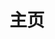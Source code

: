 ﻿---
home: true
icon: home
title: 主页
heroImage: /logo2.svg
bgImage: https://theme-hope-assets.vuejs.press/bg/6-light.svg
bgImageDark: https://theme-hope-assets.vuejs.press/bg/6-dark.svg
bgImageStyle:
  background-attachment: fixed
heroText: Korepi
tagline: 我们提供价格适中、高质量且易于使用的 Korepi 产品！
actions:
  - text: 下载
    icon: download
    link: ./start/download
    type: primary
  - text: 快速开始
    link: ./start/
  - text: 指南
    link: ./guide/

highlights:
  - header: 超人般的体验！
    image: /assets/image/box.svg
    bgImage: https://theme-hope-assets.vuejs.press/bg/3-light.svg
    bgImageDark: https://theme-hope-assets.vuejs.press/bg/3-dark.svg
    highlights:
      - title: 解锁未探索的地点
      - title: 可自动探索宝箱！

  - header: 实用、便捷、与原神互动技术
    description: 独特的功能，免费使用
    image: /assets/image/markdown.svg
    bgImage: https://theme-hope-assets.vuejs.press/bg/2-light.svg
    bgImageDark: https://theme-hope-assets.vuejs.press/bg/2-dark.svg
    bgImageStyle:
      background-repeat: repeat
      background-size: initial
    features:
      - title: 传送
        icon: location-arrow
        details: 在地图/标记/任务之间传送
      - title: 上帝模式
        icon: shield
        details: 使角色无敌
      - title: 攻击修改器（多重打击/目标/动画）
        icon: sword
        details: 允许修改攻击特性，包括多重打击、目标和动画
      - title: 无冷却时间（技能/终极/冲刺/弓）
        icon: clock
        details: 消除各种动作的冷却时间，如技能、终极、冲刺和弓
      - title: 无限体力
        icon: battery-full
        details: 允许角色无限制地使用体力
      - title: 穿墙
        icon: vector-square
        details: 允许角色穿过物体，飞行
      - title: 游戏速度
        icon: tachometer-alt
        details: 允许加快或减缓游戏中的时间流逝
      - title: 敌人变傻
        icon: skull
        details: 让敌人变得愚蠢
      - title: 冻结敌人
        icon: snowflake
        details: 将敌人冻结在原地
      - title: 自动摧毁矿石/护盾/杂物/植物
        icon: hammer
        details: 自动摧毁环境中的各种物体
      - title: 自动拾取/打开箱子
        icon: chest
        details: 自动收集战利品并打开箱子
      - title: 拾取范围
        icon: compass
        details: 增加拾取物品的范围
      - title: 自动与 NPC 对话
        icon: comment
        details: 启动与 NPC 的自动对话
      - title: 自动砍树
        icon: tree
        details: 允许角色自动砍树
      - title: 自动烹饪
        icon: utensils
        details: 无需玩家参与，自动烹饪食物
      - title: 吸引怪物
        icon: tornado
        details: 吸引附近各种怪物

  - header: 最新 Bug 修复
    image: /assets/image/features.svg
    bgImage: https://theme-hope-assets.vuejs.press/bg/1-light.svg
    bgImageDark: https://theme-hope-assets.vuejs.press/bg/1-dark.svg
    features:
      - title: 自动选择对话现在稍快
        icon: lightning-bolt
        details: 加快了自动选择对话的速度
      - title: 地图缩放
        icon: search-plus
        details: 增加了地图缩放功能
      - title: 瞬间充能攻击（现在可配置）
        icon: bolt
        details: 现在可以配置瞬间充能攻击
      - title: 跳过对话
        icon: arrow-right
        details: 瞬间跳过对话
      - title: 召唤 NPC
        icon: user
        details: 修复了召唤 NPC 的问题
      - title: 与神像互动
        icon: hands
        details: 修复了神像的问题

  - header: 我们的优势
    description: 探索一些我们的
    image: /assets/image/blog.svg
    bgImage: https://theme-hope-assets.vuejs.press/bg/5-light.svg
    bgImageDark: https://theme-hope-assets.vuejs.press/bg/5-dark.svg
    highlights:
      - title: 24小时响应提供服务
        icon: headsets
        details: 我们随时为您提供帮助，白天和黑夜，提供可靠的 24小时服务。
      - title: 简单易用
        icon: user-friends
        details: 我们的产品设计简单易用，确保用户友好且舒适的体验。
      - title: 安全性
        icon: shield-alt
        details: 我们重视安全性，确保安全访问并保护您的数据。

copyright: false
footer: 版权所有 © 2023 Micah && Kitten。保留所有权利。所有其他商标、截图、标志和版权均为其各自所有者的财产。
---

